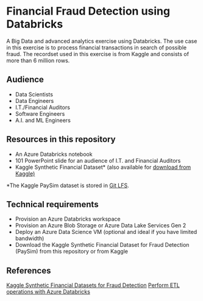 # Financial Fraud Detection using Databricks
A Big Data and advanced analytics exercise using Databricks. The use case in this exercise is to process financial transactions in search of possible fraud. The recordset used in this exercise is from Kaggle and consists of  more than 6 million rows.

## Audience
<ul>
  <li>Data Scientists</li>
  <li>Data Engineers</li>
  <li>I.T./Financial Auditors</li>
  <li>Software Engineers</li>
  <li>A.I. and ML Engineers</li>
</ul>
  
## Resources in this repository
<ul>
  <li>An Azure Databricks notebook</li>
  <li>101 PowerPoint slide for an audience of I.T. and Financial Auditors</li>
   <li>Kaggle Synthetic Financial Dataset* (also available for <a href="https://www.kaggle.com/ntnu-testimon/paysim1/download">download from Kaggle)</a></li>
</ul>

*The Kaggle PaySim dataset is stored in <a href="https://help.github.com/en/articles/versioning-large-files">Git LFS</a>.

## Technical requirements
<ul>
  <li>Provision an Azure Databricks workspace</li>
  <li>Provision an Azure Blob Storage or Azure Data Lake Services Gen 2</li>
  <li>Deploy an Azure Data Science VM (optional and ideal if you have limited bandwidth)</li>
  <li>Download the Kaggle Synthetic Financial Dataset for Fraud Detection (PaySim) from this repository or from Kaggle</li>
</ul>

## References
<a href="https://www.kaggle.com/ntnu-testimon/paysim1/download">Kaggle Synthetic Financial Datasets for Fraud Detection</a>
<a href="https://docs.microsoft.com/en-us/azure/azure-databricks/databricks-extract-load-sql-data-warehouse">Perform ETL operations with Azure Databricks</a>
